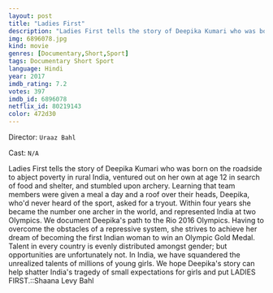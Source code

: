 ```yaml
---
layout: post
title: "Ladies First"
description: "Ladies First tells the story of Deepika Kumari who was born on the roadside to abject poverty in rural India, ventured out on her own at age 12 in search of food and shelter, and stumbled upon archery. Learning that team members were given a meal a day and a roof over their heads, Deepika, who'd never heard of the sport, asked for a tryout. Within four years she became the number one archer in the world, and represented India at two Olympics. We document Deepika's path to the Rio 2016 Olympics. Having to overcome the obstacles of a repressive system, she str.."
img: 6896078.jpg
kind: movie
genres: [Documentary,Short,Sport]
tags: Documentary Short Sport 
language: Hindi
year: 2017
imdb_rating: 7.2
votes: 397
imdb_id: 6896078
netflix_id: 80219143
color: 472d30
---
```

Director: `Uraaz Bahl`  

Cast: `N/A` 

Ladies First tells the story of Deepika Kumari who was born on the roadside to abject poverty in rural India, ventured out on her own at age 12 in search of food and shelter, and stumbled upon archery. Learning that team members were given a meal a day and a roof over their heads, Deepika, who'd never heard of the sport, asked for a tryout. Within four years she became the number one archer in the world, and represented India at two Olympics. We document Deepika's path to the Rio 2016 Olympics. Having to overcome the obstacles of a repressive system, she strives to achieve her dream of becoming the first Indian woman to win an Olympic Gold Medal. Talent in every country is evenly distributed amongst gender; but opportunities are unfortunately not. In India, we have squandered the unrealized talents of millions of young girls. We hope Deepika's story can help shatter India's tragedy of small expectations for girls and put LADIES FIRST.::Shaana Levy Bahl
